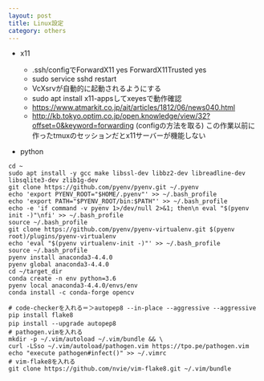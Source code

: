 ```yaml
---
layout: post
title: Linux設定
category: others
---
```


+ x11
    + .ssh/configでForwardX11 yes ForwardX11Trusted yes
    + sudo service sshd restart
    + VcXsrvが自動的に起動されるようにする
    + sudo apt install x11-appsしてxeyesで動作確認
    + https://www.atmarkit.co.jp/ait/articles/1812/06/news040.html
    + http://kb.tokyo.optim.co.jp/open.knowledge/view/32?offset=0&keyword=forwarding (configの方法を取る)
    この作業以前に作ったtmuxのセッションだとx11サーバーが機能しない

+ python
~~~
cd ~
sudo apt install -y gcc make libssl-dev libbz2-dev libreadline-dev libsqlite3-dev zlib1g-dev
git clone https://github.com/pyenv/pyenv.git ~/.pyenv
echo 'export PYENV_ROOT="$HOME/.pyenv"' >> ~/.bash_profile
echo 'export PATH="$PYENV_ROOT/bin:$PATH"' >> ~/.bash_profile
echo -e 'if command -v pyenv 1>/dev/null 2>&1; then\n eval "$(pyenv init -)"\nfi' >> ~/.bash_profile
source ~/.bash_profile
git clone https://github.com/pyenv/pyenv-virtualenv.git $(pyenv root)/plugins/pyenv-virtualenv
echo 'eval "$(pyenv virtualenv-init -)"' >> ~/.bash_profile
source ~/.bash_profile
pyenv install anaconda3-4.4.0
pyenv global anaconda3-4.4.0 
cd ~/target_dir
conda create -n env python=3.6
pyenv local anaconda3-4.4.0/envs/env
conda install -c conda-forge opencv
~~~
~~~
# code-checkerを入れる＝＞autopep8 --in-place --aggressive --aggressive
pip install flake8
pip install --upgrade autopep8　
# pathogen.vimを入れる
mkdir -p ~/.vim/autoload ~/.vim/bundle && \
curl -LSso ~/.vim/autoload/pathogen.vim https://tpo.pe/pathogen.vim
echo "execute pathogen#infect()" >> ~/.vimrc
# vim-flake8を入れる
git clone https://github.com/nvie/vim-flake8.git ~/.vim/bundle
~~~
